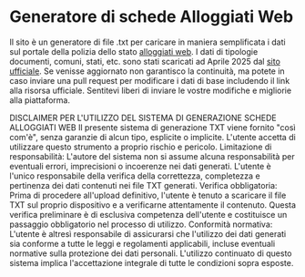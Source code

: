 # Generatore di schede Alloggiati Web
Il sito è un generatore di file .txt per caricare in maniera semplificata i dati sul portale della polizia dello stato [alloggiati web](https://alloggiatiweb.poliziadistato.it/).
I dati di tipologie documenti, comuni, stati, etc. sono stati scaricati ad Aprile 2025 dal [sito ufficiale](https://alloggiatiweb.poliziadistato.it/PortaleAlloggiati/Tabelle.aspx). Se venisse aggiornato non garantisco la continuità, ma potete in caso inviare una pull request per modificare i dati di base includendo il link alla risorsa ufficiale.
Sentitevi liberi di inviare le vostre modifiche e migliorie alla piattaforma.

DISCLAIMER PER L'UTILIZZO DEL SISTEMA DI GENERAZIONE SCHEDE ALLOGGIATI WEB
Il presente sistema di generazione TXT viene fornito "così com'è", senza garanzie di alcun tipo, esplicite o implicite. L'utente accetta di utilizzare questo strumento a proprio rischio e pericolo.
Limitazione di responsabilità: L'autore del sistema non si assume alcuna responsabilità per eventuali errori, imprecisioni o incoerenze nei dati generati. L'utente è l'unico responsabile della verifica della correttezza, completezza e pertinenza dei dati contenuti nei file TXT generati.
Verifica obbligatoria: Prima di procedere all'upload definitivo, l'utente è tenuto a scaricare il file TXT sul proprio dispositivo e a verificarne attentamente il contenuto. Questa verifica preliminare è di esclusiva competenza dell'utente e costituisce un passaggio obbligatorio nel processo di utilizzo.
Conformità normativa: L'utente è altresì responsabile di assicurarsi che l'utilizzo dei dati generati sia conforme a tutte le leggi e regolamenti applicabili, incluse eventuali normative sulla protezione dei dati personali.
L'utilizzo continuato di questo sistema implica l'accettazione integrale di tutte le condizioni sopra esposte.